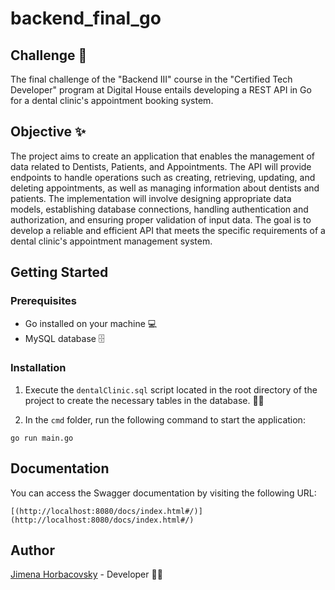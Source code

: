 # backend_final_go

## Challenge 📝
The final challenge of the "Backend III" course in the "Certified Tech Developer" program at Digital House entails developing a REST API in Go for a dental clinic's appointment booking system.

## Objective ✨
The project aims to create an application that enables the management of data related to Dentists, Patients, and Appointments. The API will provide endpoints to handle operations such as creating, retrieving, updating, and deleting appointments, as well as managing information about dentists and patients. The implementation will involve designing appropriate data models, establishing database connections, handling authentication and authorization, and ensuring proper validation of input data. The goal is to develop a reliable and efficient API that meets the specific requirements of a dental clinic's appointment management system.

## Getting Started 

### Prerequisites
- Go installed on your machine 💻
- MySQL database 🗄️

### Installation

1. Execute the `dentalClinic.sql` script located in the root directory of the project to create the necessary tables in the database. 📁🔧

2. In the `cmd` folder, run the following command to start the application:
```
go run main.go
```

## Documentation

You can access the Swagger documentation by visiting the following URL:
```
[(http://localhost:8080/docs/index.html#/)](http://localhost:8080/docs/index.html#/)
```

## Author
[Jimena Horbacovsky](https://www.linkedin.com/in/jimenashk) - Developer 👩‍💻  
